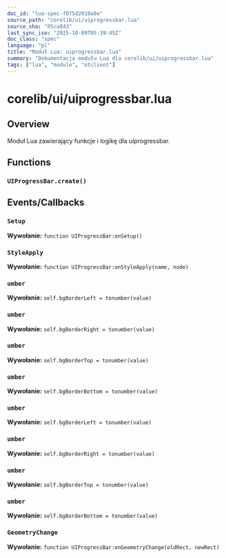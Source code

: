 ```yaml
---
doc_id: "lua-spec-f075d2010a8e"
source_path: "corelib/ui/uiprogressbar.lua"
source_sha: "05ca843"
last_sync_iso: "2025-10-09T05:39:45Z"
doc_class: "spec"
language: "pl"
title: "Moduł Lua: uiprogressbar.lua"
summary: "Dokumentacja modułu Lua dla corelib/ui/uiprogressbar.lua"
tags: ["lua", "module", "otclient"]
---
```


# corelib/ui/uiprogressbar.lua

## Overview

Moduł Lua zawierający funkcje i logikę dla uiprogressbar.

## Functions

### `UIProgressBar.create()`

## Events/Callbacks

### `Setup`

**Wywołanie:** `function UIProgressBar:onSetup()`

### `StyleApply`

**Wywołanie:** `function UIProgressBar:onStyleApply(name, node)`

### `umber`

**Wywołanie:** `self.bgBorderLeft = tonumber(value)`

### `umber`

**Wywołanie:** `self.bgBorderRight = tonumber(value)`

### `umber`

**Wywołanie:** `self.bgBorderTop = tonumber(value)`

### `umber`

**Wywołanie:** `self.bgBorderBottom = tonumber(value)`

### `umber`

**Wywołanie:** `self.bgBorderLeft = tonumber(value)`

### `umber`

**Wywołanie:** `self.bgBorderRight = tonumber(value)`

### `umber`

**Wywołanie:** `self.bgBorderTop = tonumber(value)`

### `umber`

**Wywołanie:** `self.bgBorderBottom = tonumber(value)`

### `GeometryChange`

**Wywołanie:** `function UIProgressBar:onGeometryChange(oldRect, newRect)`
